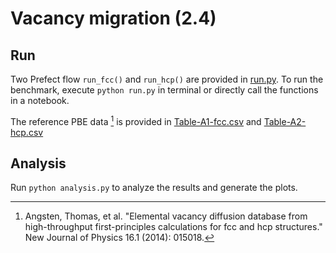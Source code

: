 # Vacancy migration (2.4)

## Run

Two Prefect flow `run_fcc()` and `run_hcp()` are provided in [run.py](run.py). To run the benchmark, execute `python run.py` in terminal or directly call the functions in a notebook.


The reference PBE data [^1] is provided in [Table-A1-fcc.csv](./Table-A1-fcc.csv) and [Table-A2-hcp.csv](./Table-A2-hcp.csv)


[^1]: Angsten, Thomas, et al. "Elemental vacancy diffusion database from high-throughput first-principles calculations for fcc and hcp structures." New Journal of Physics 16.1 (2014): 015018.

## Analysis

Run `python analysis.py` to analyze the results and generate the plots.